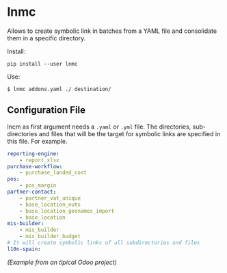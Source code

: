 # lnmc

Allows to create symbolic link in batches from a YAML file and consolidate them in a
specific directory.

Install:

```
pip install --user lnmc
```

Use:

```shell
$ lnmc addons.yaml ./ destination/
```

## Configuration File

lncm as first argument needs a `.yaml` or `.yml` file. The directories, sub-directories
and files that will be the target for symbolic links are specified in this file. For example.

```yaml
reporting-engine:
    - report_xlsx
purchase-workflow:
    - purchase_landed_cost
pos:
    - pos_margin
partner-contact:
    - partner_vat_unique
    - base_location_nuts
    - base_location_geonames_import
    - base_location
mis-builder:
    - mis_builder
    - mis_builder_budget
# It will create symbolic links of all subdirectories and files
l10n-spain:
```

*(Example from an tipical Odoo project)*
